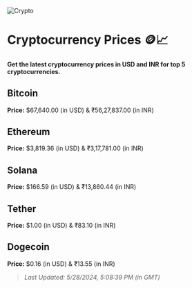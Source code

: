 
![Crypto](https://www.techguide.com.au/wp-content/uploads/2020/11/crypto3.jpeg)

# Cryptocurrency Prices 🪙📈

#### Get the latest cryptocurrency prices in USD and INR for top 5 cryptocurrencies.

## Bitcoin

**Price:** $67,640.00 (in USD) & ₹56,27,837.00 (in INR)

## Ethereum

**Price:** $3,819.36 (in USD) & ₹3,17,781.00 (in INR)

## Solana

**Price:** $166.59 (in USD) & ₹13,860.44 (in INR)

## Tether

**Price:** $1.00 (in USD) & ₹83.10 (in INR)

## Dogecoin

**Price:** $0.16 (in USD) & ₹13.55 (in INR)

> _Last Updated: 5/28/2024, 5:08:39 PM (in GMT)_
